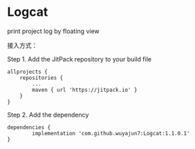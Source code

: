 # Logcat
print project log by floating view

接入方式：

Step 1. Add the JitPack repository to your build file

	allprojects {
		repositories {
			...
			maven { url 'https://jitpack.io' }
		}
	}
    
Step 2. Add the dependency

	dependencies {
	        implementation 'com.github.wuyajun7:Logcat:1.1.0.1'
	}


